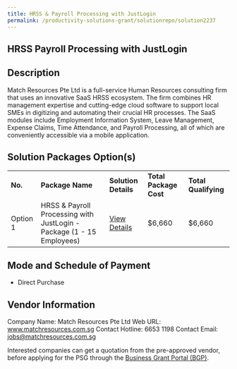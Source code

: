 ```yaml
---
title: HRSS & Payroll Processing with JustLogin
permalink: /productivity-solutions-grant/solutionrepo/solution2237
---
```


## HRSS Payroll Processing with JustLogin

## Description

Match Resources Pte Ltd is a full-service Human Resources consulting firm that uses an innovative SaaS HRSS ecosystem. The firm combines HR management expertise and cutting-edge cloud software to support local SMEs in digitizing and automating their crucial HR processes. The SaaS modules include Employment Information System, Leave Management, Expense Claims, Time Attendance, and Payroll Processing, all of which are conveniently accessible via a mobile application.

## Solution Packages Option(s)

<table>
<tr>
<td><b>No.</b></td>
<td><b>Package Name</b></td>
<td><b>Solution Details</b></td>
<td><b>Total Package Cost</b></td>
<td><b>Total Qualifying</b></td>
</tr>
<tr>
<td>Option 1</td>
<td>HRSS & Payroll Processing with JustLogin - Package (1 - 15 Employees)</td>
<td><a href='https://www.gobusiness.gov.sg/images/psg/DesensitisedMatchResourcesPayrollAnnex3CRwef27May2021_Part_1.pdf'>View Details</a></td>
<td>$6,660</td>
<td>$6,660</td>
</tr>
</table>

## Mode and Schedule of Payment

 - Direct Purchase

## Vendor Information

 Company Name: Match Resources Pte Ltd
Web URL: www.matchresources.com.sg
Contact Hotline: 6653 1198
Contact Email: jobs@matchresources.com.sg


Interested companies can get a quotation from the pre-approved vendor, before applying for the PSG through the <a href='https://www.businessgrants.gov.sg/'>Business Grant Portal (BGP)</a>.

<script src="/jquery/resize-tables.js"></script>
